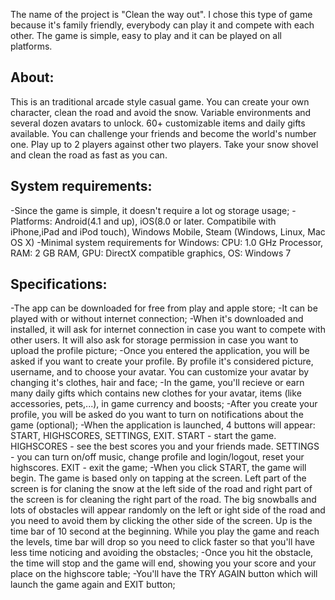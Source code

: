 The name of the project is "Clean the way out". I chose this type of game because it's family friendly, everybody can play it and compete with each other. The game is simple, easy to play and it can be played on all platforms.

About:
-
  This is an traditional arcade style casual game. You can create your own character, clean the road and avoid the snow. Variable environments and several dozen avatars to unlock. 60+ customizable items and daily gifts available. You can challenge your friends and become the world's number one. Play up to 2 players against other two players. Take your snow shovel and clean the road as fast as you can.

System requirements:
-
  -Since the game is simple, it doesn't require a lot og storage usage;
  -Platforms: Android(4.1 and up), iOS(8.0 or later. Compatibile with iPhone,iPad and iPod touch), Windows Mobile, Steam (Windows, Linux, Mac OS X)
  -Minimal system requirements for Windows: CPU:	1.0 GHz Processor, RAM:	2 GB RAM, GPU:	DirectX compatible graphics, OS:	Windows 7

Specifications:
-
   -The app can be downloaded for free from play and apple store;
   -It can be played with or without internet connection;
   -When it's downloaded and installed, it will ask for internet connection in case you want to compete with other users. It will also ask for storage permission in case you want to upload the profile picture;
   -Once you entered the application, you will be asked if you want to create your profile. By profile it's considered picture, username, and to choose your avatar. You can customize your avatar by changing it's clothes, hair and face;
   -In the game, you'll recieve or earn many daily gifts which contains new clothes for your avatar, items (like accessories, pets,...), in game currency and boosts;
   -After you create your profile, you will be asked do you want to turn on notifications about the game (optional);
   -When the application is launched, 4 buttons will appear: START, HIGHSCORES, SETTINGS, EXIT. START - start the game. HIGHSCORES - see the best scores you and your friends made. SETTINGS - you can turn on/off music, change profile and login/logout, reset your highscores. EXIT - exit the game;
   -When you click START, the game will begin. The game is based only on tapping at the screen. Left part of the screen is for claning the snow at the left side of the road and right part of the screen is for cleaning the right part of the road. The big snowballs and lots of obstacles will appear randomly on the left or ight side of the road and you need to avoid them by clicking the other side of the screen. Up is the time bar of 10 second at the beginning. While you play the game and reach the levels, time bar will drop so you need to click faster so that you'll have less time noticing and avoiding the obstacles;
   -Once you hit the obstacle, the time will stop and the game will end, showing you your score and your place on the highscore table;
   -You'll have the TRY AGAIN button which will launch the game again and EXIT button;
